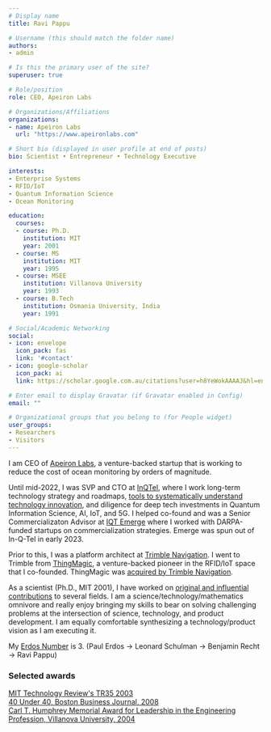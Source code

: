 ```yaml
---
# Display name
title: Ravi Pappu

# Username (this should match the folder name)
authors:
- admin

# Is this the primary user of the site?
superuser: true

# Role/position
role: CEO, Apeiron Labs

# Organizations/Affiliations
organizations:
- name: Apeiron Labs
  url: "https://www.apeironlabs.com"

# Short bio (displayed in user profile at end of posts)
bio: Scientist • Entrepreneur • Technology Executive

interests:
- Enterprise Systems
- RFID/IoT
- Quantum Information Science
- Ocean Monitoring

education:
  courses:
  - course: Ph.D.
    institution: MIT
    year: 2001
  - course: MS
    institution: MIT
    year: 1995
  - course: MSEE
    institution: Villanova University
    year: 1993
  - course: B.Tech
    institution: Osmania University, India
    year: 1991

# Social/Academic Networking
social:
- icon: envelope
  icon_pack: fas
  link: '#contact'
- icon: google-scholar
  icon_pack: ai
  link: https://scholar.google.com.au/citations?user=h8YeWokAAAAJ&hl=en

# Enter email to display Gravatar (if Gravatar enabled in Config)
email: ""

# Organizational groups that you belong to (for People widget)
user_groups:
- Researchers
- Visitors
---
```


I am CEO of [Apeiron Labs](https://www.apeironlabs.com), a venture-backed startup that is working to reduce the cost of ocean monitoring by orders of magnitude.

Until mid-2022, I was SVP and CTO at [InQTel](http://iqt.org), where I work long-term technology strategy and roadmaps, [tools to systematically understand technology innovation](https://www.iqt.org/organizing-deep-tech-at-scale/), and diligence for deep tech investments in Quantum Information Science, AI, IoT, and 5G. I helped co-found and was a Senior Commercializaton Advisor at [IQT Emerge](https://www.iqt.org/emerge/) where I worked with DARPA-funded startups on commercialization strategies. Emerge was spun out of In-Q-Tel in early 2023.

Prior to this, I was a platform architect at [Trimble Navigation](https://www.trimble.com). I went to Trimble from [ThingMagic](http://meche.mit.edu/news-media/catching-radio-waves), a venture-backed pioneer in the RFID/IoT space that I co-founded. ThingMagic was [acquired by Trimble Navigation](https://www.trimble.com/news/release.aspx?id=102510a).

As a scientist (Ph.D., MIT 2001), I have worked on [original and influential contributions](https://scholar.google.com.au/citations?user=h8YeWokAAAAJ&hl=en) to several fields. I am a science/technology/mathematics omnivore and really enjoy bringing my skills to bear on solving challenging problems at the intersection of science, technology, and product development. I am equally comfortable synthesizing a technology/product vision as I am executing it.

My [Erdos Number](https://oakland.edu/enp/thedata/) is 3. (Paul Erdos &#8594; Leonard Schulman &#8594; Benjamin Recht &#8594; Ravi Pappu)

### Selected awards

[MIT Technology Review's TR35 2003](http://www2.technologyreview.com/tr35/profile.aspx?trid=415)
<br>[40 Under 40, Boston Business Journal, 2008](https://webcache.googleusercontent.com/search?q=cache:DtbFnsQNykgJ:https://www.bizjournals.com/boston/stories/2008/08/11/daily23.html+&cd=4&hl=en&ct=clnk&gl=us) <br> [Carl T. Humphrey Memorial Award for Leadership in the Engineering Profession, Villanova University, 2004 ](https://www1.villanova.edu/villanova/engineering/alumnisociety/awards/pastrecipients.html)
